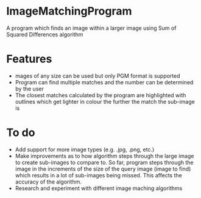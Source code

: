 # ImageMatchingProgram
A program which finds an image within a larger image using Sum of Squared Differences algorithm

<h1>Features</h1>
<ul>
 <li>mages of any size can be used but only PGM format is supported</li>
  <li>Program can find multiple matches and the number can be determined by the user</li>
  <li>The closest matches calculated by the program are highlighted with outlines which get lighter in colour the further the match the sub-image is</li>
 </ul>

 <h1>To do</h1>
 <ul>
  <li>Add support for more image types (e.g. .jpg, .png, etc.)</li>
  <li>Make improvements as to how algorithm steps through the large image to create sub-images to compare to. So far, program steps through the image in the increments of the size of the query image (image to find) which results in a lot of sub-images being missed. This affects the accuracy of the algorithm. </li>
  <li>Research and experiment with different image maching algorithms</li>
 </ul>
